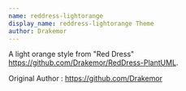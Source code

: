 ```yaml
---
name: reddress-lightorange
display_name: reddress-lightorange Theme
author: Drakemor
---
```

A light orange style from "Red Dress" https://github.com/Drakemor/RedDress-PlantUML.

Original Author
: https://github.com/Drakemor
